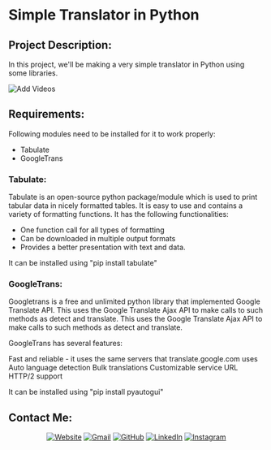 # Simple Translator in Python


## Project Description:
In this project, we'll be making a very simple translator in Python using some libraries.

![Add Videos]()

## Requirements:
Following modules need to be installed for it to work properly:
- Tabulate
- GoogleTrans

### Tabulate:
Tabulate is an open-source python package/module which is used to print tabular data in nicely formatted tables. It is easy to use and contains a variety of formatting functions. It has the following functionalities:

- One function call for all types of formatting
- Can be downloaded in multiple output formats
- Provides a better presentation with text and data.

It can be installed using "pip install tabulate"


### GoogleTrans:
Googletrans is a free and unlimited python library that implemented Google Translate API. This uses the Google Translate Ajax API to make calls to such methods as detect and translate. This uses the Google Translate Ajax API to make calls to such methods as detect and translate.

GoogleTrans has several features:

Fast and reliable - it uses the same servers that translate.google.com uses
Auto language detection
Bulk translations
Customizable service URL
HTTP/2 support

It can be installed using "pip install pyautogui"


## Contact Me: 
<p align="center">
  <a href="http://www.hxndev.com/"><img src="https://img.icons8.com/bubbles/50/000000/web.png" alt="Website"/></a>
	<a href="mailto:chhxnshah@gmail.com"><img src="https://img.icons8.com/bubbles/50/000000/gmail.png" alt="Gmail"/></a>
	<a href="https://github.com/HxnDev"><img src="https://img.icons8.com/bubbles/50/000000/github.png" alt="GitHub"/></a>
	<a href="https://www.linkedin.com/in/hassan-shahzad-2a6617212/"><img src="https://img.icons8.com/bubbles/50/000000/linkedin.png" alt="LinkedIn"/></a>
	<a href="https://www.instagram.com/hxn_photography/?hl=en"><img src="https://img.icons8.com/bubbles/50/000000/instagram.png" alt="Instagram"/></a>
	
</p>

